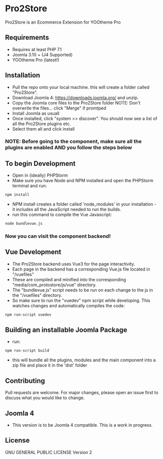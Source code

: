 # Pro2Store

Pro2Store is an Ecommerce Extension for YOOtheme Pro

## Requirements

- Requires at least PHP 7.1 
- Joomla 3.10 + (J4 Supported)
- YOOtheme Pro (latest!)

## Installation

- Pull the repo onto your local machine. this will create a folder called "Pro2Store".
- Download Joomla 4: https://downloads.joomla.org/ and unzip.
- Copy the Joomla core files to the Pro2Store folder NOTE: Don't overwrite the files... click "Merge" if promtped
- Install Joomla as usuall
- Once installed, click "system >> discover". You should now see a list of all the Pro2Store plugins etc.
- Select them all and click install


### NOTE: Before going to the component, make sure all the plugins are enabled AND you follow the steps below

## To begin Development

- Open in (ideally) PHPStorm
- Make sure you have Node and NPM installed and open the PHPStorm terminal and run:

```bash
npm install
```

- NPM install creates a folder called 'node_modules' in your installation - it includes all the JavaScript needed to run the builds.
- run this command to compile the Vue Javascript:

```bash
node bundlevue.js
```

### Now you can visit the component backend!

## Vue Development

- The Pro2Store backend uses Vue3 for the page interactivity. 
- Each page in the backend has a corresponding Vue.js file located in "/vuefiles"
- These are compiled and minified into the corresponding "media/com_protostore/js/vue" directory.
- The "bundlevue.js" script needs to be run on each change to the js in the "/vuefiles" directory.
- So make sure to run the "vuedev" npm script while developing. This watches changes and automatically compiles the code:

```bash
npm run-script vuedev
```

## Building an installable Joomla Package

- run:
```bash
npm run-script build
```
- this will bundle all the plugins, modules and the main component into a zip file and place it in the 'dist' folder

## Contributing
Pull requests are welcome. For major changes, please open an issue first to discuss what you would like to change.

## Joomla 4

- This version is to be Joomla 4 compatible. This is a work in progress.

## License
GNU GENERAL PUBLIC LICENSE Version 2
